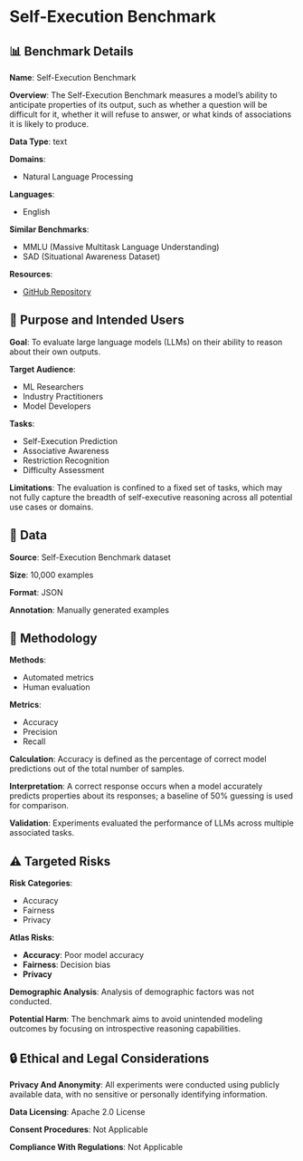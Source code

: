 # Self-Execution Benchmark

## 📊 Benchmark Details

**Name**: Self-Execution Benchmark

**Overview**: The Self-Execution Benchmark measures a model’s ability to anticipate properties of its output, such as whether a question will be difficult for it, whether it will refuse to answer, or what kinds of associations it is likely to produce.

**Data Type**: text

**Domains**:
- Natural Language Processing

**Languages**:
- English

**Similar Benchmarks**:
- MMLU (Massive Multitask Language Understanding)
- SAD (Situational Awareness Dataset)

**Resources**:
- [GitHub Repository](https://github.com/anon-researcher-2025/Self-Execution-Benchmark)

## 🎯 Purpose and Intended Users

**Goal**: To evaluate large language models (LLMs) on their ability to reason about their own outputs.

**Target Audience**:
- ML Researchers
- Industry Practitioners
- Model Developers

**Tasks**:
- Self-Execution Prediction
- Associative Awareness
- Restriction Recognition
- Difficulty Assessment

**Limitations**: The evaluation is confined to a fixed set of tasks, which may not fully capture the breadth of self-executive reasoning across all potential use cases or domains.

## 💾 Data

**Source**: Self-Execution Benchmark dataset

**Size**: 10,000 examples

**Format**: JSON

**Annotation**: Manually generated examples

## 🔬 Methodology

**Methods**:
- Automated metrics
- Human evaluation

**Metrics**:
- Accuracy
- Precision
- Recall

**Calculation**: Accuracy is defined as the percentage of correct model predictions out of the total number of samples.

**Interpretation**: A correct response occurs when a model accurately predicts properties about its responses; a baseline of 50% guessing is used for comparison.

**Validation**: Experiments evaluated the performance of LLMs across multiple associated tasks.

## ⚠️ Targeted Risks

**Risk Categories**:
- Accuracy
- Fairness
- Privacy

**Atlas Risks**:
- **Accuracy**: Poor model accuracy
- **Fairness**: Decision bias
- **Privacy**

**Demographic Analysis**: Analysis of demographic factors was not conducted.

**Potential Harm**: The benchmark aims to avoid unintended modeling outcomes by focusing on introspective reasoning capabilities.

## 🔒 Ethical and Legal Considerations

**Privacy And Anonymity**: All experiments were conducted using publicly available data, with no sensitive or personally identifying information.

**Data Licensing**: Apache 2.0 License

**Consent Procedures**: Not Applicable

**Compliance With Regulations**: Not Applicable
